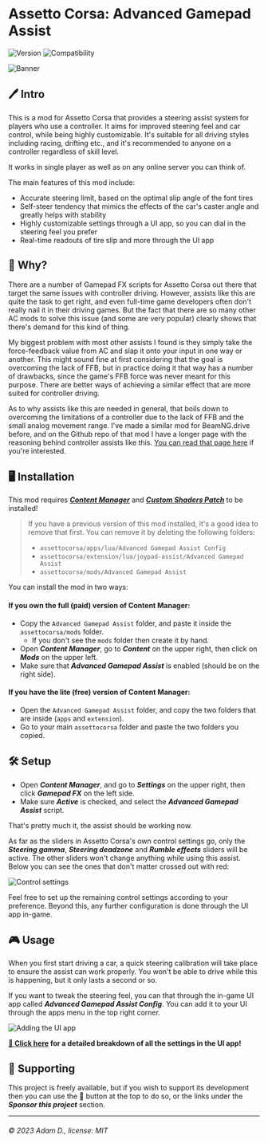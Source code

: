 # Assetto Corsa: Advanced Gamepad Assist

![Version](https://img.shields.io/badge/Version-0.6b-blue.svg) ![Compatibility](https://img.shields.io/badge/CSP-0.1.79-green.svg)

![Banner](https://i.imgur.com/AiZvIHx.png)

## 🖊️ Intro

This is a mod for Assetto Corsa that provides a steering assist system for players who use a controller. It aims for improved steering feel and car control, while being highly customizable. It's suitable for all driving styles including racing, drifting etc., and it's recommended to anyone on a controller regardless of skill level.

It works in single player as well as on any online server you can think of.

The main features of this mod include:

 - Accurate steering limit, based on the optimal slip angle of the font tires
 - Self-steer tendency that mimics the effects of the car's caster angle and greatly helps with stability
 - Highly customizable settings through a UI app, so you can dial in the steering feel you prefer
 - Real-time readouts of tire slip and more through the UI app

## 📖 Why?

There are a number of Gamepad FX scripts for Assetto Corsa out there that target the same issues with controller driving. However, assists like this are quite the task to get right, and even full-time game developers often don't really nail it in their driving games. But the fact that there are so many other AC mods to solve this issue (and some are very popular) clearly shows that there's demand for this kind of thing.

My biggest problem with most other assists I found is they simply take the force-feedback value from AC and slap it onto your input in one way or another. This might sound fine at first considering that the goal is overcoming the lack of FFB, but in practice doing it that way has a number of drawbacks, since the game's FFB force was never meant for this purpose. There are better ways of achieving a similar effect that are more suited for controller driving.

As to why assists like this are needed in general, that boils down to overcoming the limitations of a controller due to the lack of FFB and the small analog movement range. I've made a similar mod for BeamNG.drive before, and on the Github repo of that mod I have a longer page with the reasoning behind controller assists like this. [You can read that page here](https://github.com/adam10603/BeamNG-Advanced-Steering/blob/release/Explanation.md) if you're interested.

## 🖥️ Installation

This mod requires [***Content Manager***](https://assettocorsa.club/content-manager.html) and [***Custom Shaders Patch***](https://acstuff.ru/patch/) to be installed!

> If you have a previous version of this mod installed, it's a good idea to remove that first. You can remove it by deleting the following folders:
>  - `assettocorsa/apps/lua/Advanced Gamepad Assist Config`
>  - `assettocorsa/extension/lua/joypad-assist/Advanced Gamepad Assist`
>  - `assettocorsa/mods/Advanced Gamepad Assist`

You can install the mod in two ways:

#### If you own the full (paid) version of Content Manager:

 - Copy the `Advanced Gamepad Assist` folder, and paste it inside the `assettocorsa/mods` folder.
   - If you don't see the `mods` folder then create it by hand.
 - Open ***Content Manager***, go to ***Content*** on the upper right, then click on ***Mods*** on the upper left.
 - Make sure that ***Advanced Gamepad Assist*** is enabled (should be on the right side).

#### If you have the lite (free) version of Content Manager:

 - Open the `Advanced Gamepad Assist` folder, and copy the two folders that are inside (`apps` and `extension`).
 - Go to your main `assettocorsa` folder and paste the two folders you copied.

## 🛠 Setup

 - Open ***Content Manager***, and go to ***Settings*** on the upper right, then click ***Gamepad FX*** on the left side.
 - Make sure ***Active*** is checked, and select the ***Advanced Gamepad Assist*** script.

That's pretty much it, the assist should be working now.

As far as the sliders in Assetto Corsa's own control settings go, only the ***Steering gamma***, ***Steering deadzone*** and ***Rumble effects*** sliders will be active. The other sliders won't change anything while using this assist. Below you can see the ones that don't matter crossed out with red:

![Control settings](https://i.imgur.com/rP0NoyC.png)

Feel free to set up the remaining control settings according to your preference. Beyond this, any further configuration is done through the UI app in-game.

## 🎮 Usage

When you first start driving a car, a quick steering calibration will take place to ensure the assist can work properly. You won't be able to drive while this is happening, but it only lasts a second or so.

If you want to tweak the steering feel, you can that through the in-game UI app called ***Advanced Gamepad Assist Config***. You can add it to your UI through the apps menu in the top right corner.

![Adding the UI app](https://i.imgur.com/Ffms6Rd.png)

**[📝 Click here](ConfigGuide.md) for a detailed breakdown of all the settings in the UI app!**

## 💖 Supporting

This project is freely available, but if you wish to support its development then you can use the 💟 button at the top to do so, or the links under the ***Sponsor this project*** section.

___

###### ©️ 2023 Adam D., license: MIT